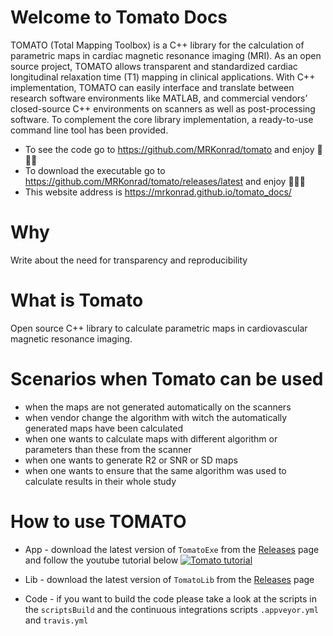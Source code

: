 # Welcome to Tomato Docs

TOMATO (Total Mapping Toolbox) is a C++ library for the calculation of parametric maps in cardiac magnetic resonance imaging (MRI). As an open source project, TOMATO allows transparent and standardized cardiac longitudinal relaxation time (T1) mapping in clinical applications. With C++ implementation, TOMATO can easily interface and translate between research software environments like MATLAB, and commercial vendors’ closed-source C++ environments on scanners as well as post-processing software. To complement the core library implementation, a ready-to-use command line tool has been provided.

* To see the code go to <https://github.com/MRKonrad/tomato> and enjoy 🍅🍅🍅
* To download the executable go to <https://github.com/MRKonrad/tomato/releases/latest> and enjoy 🍅🍅🍅
* This website address is <https://mrkonrad.github.io/tomato_docs/>

# Why
Write about the need for transparency and reproducibility

# What is Tomato
Open source C++ library to calculate parametric maps in cardiovascular magnetic resonance imaging.

# Scenarios when Tomato can be used
* when the maps are not generated automatically on the scanners
* when vendor change the algorithm with witch the automatically generated maps have been calculated
* when one wants to calculate maps with different algorithm or parameters than these from the scanner
* when one wants to generate R2 or SNR or SD maps
* when one wants to ensure that the same algorithm was used to calculate results in their whole study

# How to use TOMATO

*   App - download the latest version of `TomatoExe` from the [Releases](https://github.com/MRKonrad/tomato/releases/latest]) page and follow the youtube tutorial below
[![Tomato tutorial](https://img.youtube.com/vi/0tzNZNiZh18/maxresdefault.jpg)](https://www.youtube.com/watch?v=0tzNZNiZh18)

*   Lib - download the latest version of `TomatoLib` from the [Releases](https://github.com/MRKonrad/tomato/releases/latest) page

*   Code - if you want to build the code please take a look at the scripts in the `scriptsBuild` and the continuous integrations scripts `.appveyor.yml` and `travis.yml`
